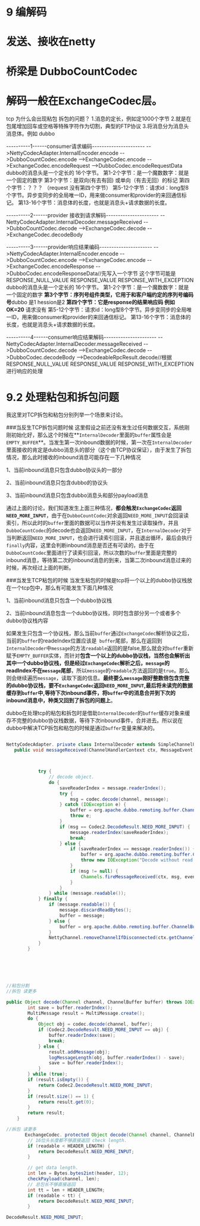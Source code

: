 # 9 编解码



# 发送、接收在netty

# 桥梁是 DubboCountCodec

# 解码一般在ExchangeCodec层。



tcp 为什么会出现粘包 拆包的问题？
1.消息的定长，例如定1000个字节
2.就是在包尾增加回车或空格等特殊字符作为切割，典型的FTP协议
3.将消息分为消息头消息体。例如 dubbo

----------1------consumer请求编码----------------------
-->NettyCodecAdapter.InternalEncoder.encode
  -->DubboCountCodec.encode
    -->ExchangeCodec.encode
      -->ExchangeCodec.encodeRequest
        -->DubboCodec.encodeRequestData
dubbo的消息头是一个定长的 16个字节。
第1-2个字节：是一个魔数数字：就是一个固定的数字 
第3个字节：是双向(有去有回) 或单向（有去无回）的标记 
第四个字节：？？？ （request 没有第四个字节）
第5-12个字节：请求id：long型8个字节。异步变同步的全局唯一ID，用来做consumer和provider的来回通信标记。
第13-16个字节：消息体的长度，也就是消息头+请求数据的长度。

----------2------provider 接收到请求解码----------------------
--NettyCodecAdapter.InternalDecoder.messageReceived
  -->DubboCountCodec.decode
    -->ExchangeCodec.decode
      -->ExchangeCodec.decodeBody

----------3------provider响应结果编码----------------------
-->NettyCodecAdapter.InternalEncoder.encode
  -->DubboCountCodec.encode
    -->ExchangeCodec.encode
      -->ExchangeCodec.encodeResponse
        -->DubboCodec.encodeResponseData//先写入一个字节 这个字节可能是RESPONSE_NULL_VALUE  RESPONSE_VALUE  RESPONSE_WITH_EXCEPTION
dubbo的消息头是一个定长的 16个字节。
第1-2个字节：是一个魔数数字：就是一个固定的数字 
**第3个字节：序列号组件类型，它用于和客户端约定的序列号编码号**dubbo 是1 hession是2
**第四个字节：它是response的结果响应码  例如 OK=20** 请求没有
第5-12个字节：请求id：long型8个字节。异步变同步的全局唯一ID，用来做consumer和provider的来回通信标记。
第13-16个字节：消息体的长度，也就是消息头+请求数据的长度。

----------4------consumer响应结果解码----------------------
--NettyCodecAdapter.InternalDecoder.messageReceived
  -->DubboCountCodec.decode
    -->ExchangeCodec.decode
      -->DubboCodec.decodeBody
        -->DecodeableRpcResult.decode//根据RESPONSE_NULL_VALUE  RESPONSE_VALUE  RESPONSE_WITH_EXCEPTION进行响应的处理



# 9.2  处理粘包和拆包问题 

我这里对TCP拆包和粘包分别列举一个场景来讨论。

\###当反生TCP拆包问题时候 这里假设之前还没有发生过任何数据交互，系统刚刚初始化好，那么这个时候在**`InternalDecoder`里面的`buffer`属性会是`EMPTY_BUFFER`**。当发生第一次inbound数据的时候，第一次在`InternalDecoder`里面接收的肯定是dubbo消息头的部分（这个由TCP协议保证），由于发生了拆包情况，那么此时接收的inbound消息可能存在一下几种情况

1、当前inbound消息只包含dubbo协议头的一部分

2、当前inbound消息只包含dubbo的协议头

3、当前inbound消息只包含dubbo消息头和部分payload消息

通过上面的讨论，我们知道发生上面三种情况，**都会触发`ExchangeCodec`返回`NEED_MORE_INPUT`**，由于在`DubboCountCodec`对余返回`NEED_MORE_INPUT`会回滚读索引，所以此时的`buffer`里面的数据可以当作并没有发生过读取操作，并且`DubboCountCodec`的decode也会返回`NEED_MORE_INPUT`，在`InternalDecoder`对于当判断返回`NEED_MORE_INPUT`，也会进行读索引回滚，并且退出循环，最后会执行`finally`内容，这里会判断inbound消息是否还有可读的，由于在`DubboCountCodec`里面进行了读索引回滚，所以次数的`buffer`里面是完整的inbound消息，等待第二次的inbound消息的到来，当第二次inbound消息过来的时候，再次经过上面的判断。

\###当发生TCP粘包的时候 当发生粘包的时候是tcp将一个以上的dubbo协议栈放在一个tcp包中，那么有可能发生下面几种情况

1、当前inbound消息只包含一个dubbo协议栈

2、当前inbound消息包含一个dubbo协议栈，同时包含部分另一个或者多个dubbo协议栈内容

如果发生只包含一个协议栈，那么当前`buffer`通过`ExchangeCodec`解析协议之后，当前的`buffer`的readeIndex位置应该是` buffer`尾部，那么在返回到`InternalDecoder`中`message`的方法`readable`返回的是false,那么就会对`buffer`重新赋予`EMPTY_BUFFER`实体，而针对**包含一个以上的dubbo协议栈，当然也会解析出其中一个dubbo协议栈，但是经过`ExchangeCodec`解析之后，`message`的readIndex不在`message`尾部**，所以`message`的`readable`方法返回的是`true`。那么则会继续遍历`message`，读取下面的信息。**最终要么`message`刚好整数倍包含完整的dubbo协议栈，要不`ExchangeCodec`返回`NEED_MORE_INPUT`,最后将未读完的数据缓存到`buffer`中,等待下次inbound事件，将`buffer`中的消息合并到下次的inbound消息中，种类又回到了拆包的问题上**。



 dubbo在处理tcp的粘包和拆包时是借助`InternalDecoder`的`buffer`缓存对象来缓存不完整的dubbo协议栈数据，等待下次inbound事件，合并进去。所以说在dubbo中解决TCP拆包和粘包的时候是通过`buffer`变量来解决的。 

```java

NettyCodecAdapter. private class InternalDecoder extends SimpleChannelUpstreamHandle
   public void messageReceived(ChannelHandlerContext ctx, MessageEvent event)



            try {
                // decode object.
                do {
                    saveReaderIndex = message.readerIndex();
                    try {
                        msg = codec.decode(channel, message);
                    } catch (IOException e) {
                        buffer = org.apache.dubbo.remoting.buffer.ChannelBuffers.EMPTY_BUFFER;
                        throw e;
                    }
                    if (msg == Codec2.DecodeResult.NEED_MORE_INPUT) {
                        message.readerIndex(saveReaderIndex);
                        break;
                    } else {
                        if (saveReaderIndex == message.readerIndex()) {
                            buffer = org.apache.dubbo.remoting.buffer.ChannelBuffers.EMPTY_BUFFER;
                            throw new IOException("Decode without read data.");
                        }
                        if (msg != null) {
                            Channels.fireMessageReceived(ctx, msg, event.getRemoteAddress());
                        }
                    }
                } while (message.readable());
            } finally {
                if (message.readable()) {
                    message.discardReadBytes();
                    buffer = message;
                } else {
                    buffer = org.apache.dubbo.remoting.buffer.ChannelBuffers.EMPTY_BUFFER;
                }
                NettyChannel.removeChannelIfDisconnected(ctx.getChannel());
            }
        }






//粘包分割
//拆包 读更多

public Object decode(Channel channel, ChannelBuffer buffer) throws IOException {
        int save = buffer.readerIndex();
        MultiMessage result = MultiMessage.create();
        do {
            Object obj = codec.decode(channel, buffer);
            if (Codec2.DecodeResult.NEED_MORE_INPUT == obj) {
                buffer.readerIndex(save);
                break;
            } else {
                result.addMessage(obj);
                logMessageLength(obj, buffer.readerIndex() - save);
                save = buffer.readerIndex();
            }
        } while (true);
        if (result.isEmpty()) {
            return Codec2.DecodeResult.NEED_MORE_INPUT;
        }
        if (result.size() == 1) {
            return result.get(0);
        }
        return result;
    }
```

```java
//拆包 读更多
       ExchangeCodec. protected Object decode(Channel channel, ChannelBuffer buffer, int readable, byte[] header) 
        // 16位头长度都不够直接返回 check length.
        if (readable < HEADER_LENGTH) {
            return DecodeResult.NEED_MORE_INPUT;
        }

        // get data length.
        int len = Bytes.bytes2int(header, 12);
        checkPayload(channel, len);
        // 总包长不够直接返回 
        int tt = len + HEADER_LENGTH;
        if (readable < tt) {
            return DecodeResult.NEED_MORE_INPUT;
        }

DecodeResult.NEED_MORE_INPUT;
```





